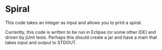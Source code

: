 Spiral
======

This code takes an integer as input and allows you to print a spiral.

Currently, this code is written to be run in Eclipse (or some other IDE) and driven by jUnit tests.  Perhaps this should create a jar and have a main that takes input and output to STDOUT.


